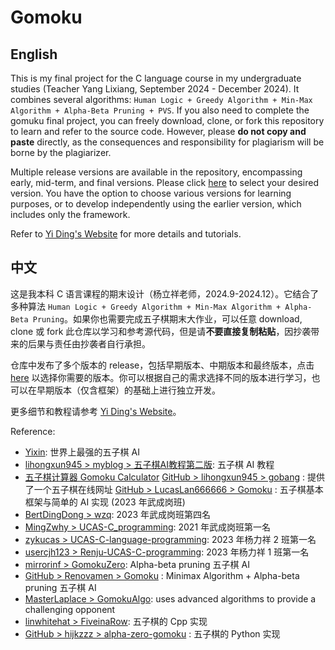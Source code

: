 # Gomoku

## English

This is my final project for the C language course in my undergraduate studies (Teacher Yang Lixiang, September 2024 - December 2024). It combines several algorithms: `Human Logic + Greedy Algorithm + Min-Max Algorithm + Alpha-Beta Pruning + PVS`. If you also need to complete the gomuku final project, you can freely download, clone, or fork this repository to learn and refer to the source code. However, please **do not copy and paste** directly, as the consequences and responsibility for plagiarism will be borne by the plagiarizer. 


Multiple release versions are available in the repository, encompassing early, mid-term, and final versions. Please click [here](https://github.com/YiDingg/Gomoku/releases) to select your desired version. You have the option to choose various versions for learning purposes, or to develop independently using the earlier version, which includes only the framework.

Refer to [Yi Ding's Website](https://yidingg.github.io/YiDingg/#/Projects/Gomoku) for more details and tutorials.

## 中文

这是我本科 C 语言课程的期末设计（杨立祥老师，2024.9-2024.12）。它结合了多种算法 `Human Logic + Greedy Algorithm + Min-Max Algorithm + Alpha-Beta Pruning`。如果你也需要完成五子棋期末大作业，可以任意 download, clone 或 fork 此仓库以学习和参考源代码，但是请**不要直接复制粘贴**，因抄袭带来的后果与责任由抄袭者自行承担。

仓库中发布了多个版本的 release，包括早期版本、中期版本和最终版本，点击 [here](https://github.com/YiDingg/Gomoku/releases) 以选择你需要的版本。你可以根据自己的需求选择不同的版本进行学习，也可以在早期版本（仅含框架）的基础上进行独立开发。

更多细节和教程请参考 [Yi Ding's Website](https://yidingg.github.io/YiDingg/#/Projects/Gomoku)。

Reference:
- [Yixin](https://www.aiexp.info/pages/yixin.html): 世界上最强的五子棋 AI
- [lihongxun945 > myblog > 五子棋AI教程第二版](https://github.com/lihongxun945/myblog/labels/%E4%BA%94%E5%AD%90%E6%A3%8BAI%E6%95%99%E7%A8%8B%E7%AC%AC%E4%BA%8C%E7%89%88): 五子棋 AI 教程
- [五子棋计算器 Gomoku Calculator](https://www.gomocalc.com/#/)
[GitHub > lihongxun945 > gobang](https://github.com/lihongxun945/gobang) : 提供了一个五子棋在线网址
[GitHub > LucasLan666666 > Gomoku](https://github.com/LucasLan666666/Gomoku) : 五子棋基本框架与简单的 AI 实现 (2023 年武成岗班)
- [BertDingDong > wzq](https://github.com/BertDingDong/wzq): 2023 年武成岗班第四名
- [MingZwhy > UCAS-C_programming](https://github.com/MingZwhy/UCAS-C_programming)​: 2021 年武成岗班第一名
- [zykucas > UCAS-C-language-programming](https://github.com/zykucas/UCAS-C-language-programming): 2023 年杨力祥 2 班第一名
- [usercjh123 > Renju-UCAS-C-programming](https://github.com/usercjh123/Renju-UCAS-C-programming): 2023 年杨力祥 1 班第一名
- [mirrorinf > GomokuZero](https://github.com/mirrorinf/GomokuZero): Alpha-beta pruning 五子棋 AI
- [GitHub > Renovamen > Gomoku](https://github.com/Renovamen/Gomoku) : Minimax Algorithm + Alpha-beta pruning 五子棋 AI
- [MasterLaplace > GomokuAlgo](https://github.com/MasterLaplace/GomokuAlgo): uses advanced algorithms to provide a challenging opponent
- [linwhitehat > FiveinaRow](https://github.com/linwhitehat/FiveinaRow): 五子棋的 Cpp 实现​
- [GitHub > hijkzzz > alpha-zero-gomoku](https://github.com/hijkzzz/alpha-zero-gomoku) : 五子棋的 Python 实现
